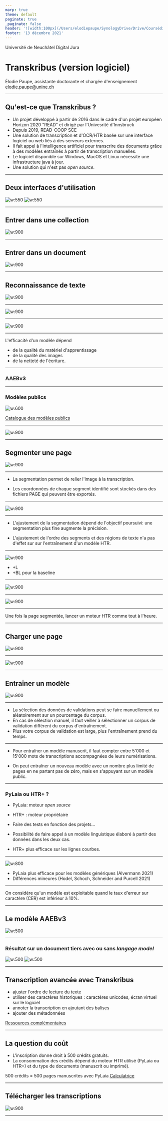 ```yaml
---
marp: true
theme: default
paginate: true
_paginate: false
header: '![width:100px](/Users/elodiepaupe/SynologyDrive/Drive/Coursédition2020/malit_génétique_2021/images/logo_unine.jpg)'
footer: '13 décembre 2021'
---
```

Université de Neuchâtel
Digital Jura

# Transkribus (version logiciel)

Élodie Paupe, assistante doctorante et chargée d'enseignement
elodie.paupe@unine.ch

---

## Qu'est-ce que Transkribus ? 
* Un projet développé à partir de 2016 dans le cadre d'un projet européen Horizon 2020 "READ" et dirigé par l'Univesrité d'Innsbruck 
* Depuis 2019, READ-COOP SCE
* Une solution de transcription et d'OCR/HTR basée sur une interface logiciel ou web liés à des serveurs externes. 
* Il fait appel à l'intelligence artificiel pour transcrire des documents grâce à des modèles entraînés à partir de transcription manuelles.
* Le logiciel disponible sur Windows, MacOS et Linux nécessite une infrastructure java à jour. 
* Une solution qui n'est pas _open source_.


---
## Deux interfaces d'utilisation
![w:550](images/interface_accueil.PNG) ![w:550](images/log_interface_accueil.PNG)

---
## Entrer dans une collection
![w:900](images/log_interface_collection.PNG)

---
## Entrer dans un document 
![w:900](images/log_interface_documents.PNG)

---
## Reconnaissance de texte
![w:900](images/log_document_segmenté.PNG)

---
![w:900](images/log_HTR.PNG)

---
![w:900](images/log_jobstart.PNG)

---
L'efficacité d'un modèle dépend 
* de la qualité du matériel d'apprentissage 
* de la qualité des images 
* de la netteté de l'écriture.

---
### AAEBv3

---
### Modèles publics
![w:600](images/modeles.PNG)

[Catalogue des modèles publics](https://readcoop.eu/transkribus/public-models/)

---
![w:900](images/log_HTR_correction.PNG)

---
## Segmenter une page 
![w:900](images/log_segmentation.PNG)

---
* La segmentation permet de relier l'image à la transcription. 

* Les coordonnées de chaque segment identifié sont stockés dans des fichiers PAGE qui peuvent être exportés. 

---
![w:900](images/log_layout_corriger.PNG)

---
* L'ajustement de la segmentation dépend de l'objectif poursuivi: une segmentation plus fine augmente la précision.  

* L'ajustement de l'ordre des segments et des régions de texte n'a pas d'effet sur sur l'entraînement d'un modèle HTR. 

---
![w:900](images/log_ajouter_ligne.PNG)
* +L 
* +BL pour la baseline

---
![w:900](images/log_corriger_ligne.PNG)

---
![w:900](images/log_supprimer_ligne.PNG)

---
Une fois la page segmentée, lancer un moteur HTR comme tout à l'heure. 

---
## Charger une page
![w:900](images/log_ajouter_document.PNG)

---
![w:900](images/log_ajouter_document2.PNG)

---
## Entraîner un modèle
![w:900](images/log_training.PNG)

---
* La sélection des données de validations peut se faire manuellement ou aléatoirement sur un pourcentage du corpus. 
* En cas de sélection manuel, il faut veiller à sélectionner un corpus de validation différent du corpus d'entraînement. 
* Plus votre corpus de validation est large, plus l'entraînement prend du temps. 

---
* Pour entraîner un modèle manuscrit, il faut compter entre 5'000 et 15'000 mots de transcriptions accompagnées de leurs numérisations. 

* On peut entraîner un nouveau modèle avec un nombre plus limité de pages en ne partant pas de zéro, mais en s'appuyant sur un modèle public.

---
### PyLaia ou HTR+ ? 
* PyLaia: moteur _open source_ 
* HTR+ : moteur propriétaire

* Faire des tests en fonction des projets...
* Possibilité de faire appel à un modèle linguistique élaboré à partir des données dans les deux cas. 
* HTR+ plus efficace sur les lignes courbes.

---
![w:800](images/3_HTR-vs.-PyLaia_German-Kurrent.jpeg)
* PyLaia plus efficace pour les modèles génériques (Alvermann 2021)
* Différences mineures (Hodel, Schoch, Schneider and Purcell 2021)

--- 
On considère qu'un modèle est exploitable quand le taux d'erreur sur caractère (CER) est inférieur à 10%. 

---
## Le modèle AAEBv3
![w:500](images/log_AAEB_PyLaia.PNG)

---
### Résultat sur un document tiers avec ou sans _langage model_
![w:500](images/log_AAEB3tiersLM.PNG) ![w:500](images/log_AAEB3tiersnone.PNG)

---
## Transcription avancée avec Transkribus
* ajuster l'ordre de lecture du texte
* utiliser des caractères historiques : caractères unicodes, écran virtuel sur le logiciel
* annoter la transcription en ajoutant des balises 
* ajouter des métadonnées

[Ressources complémentaires](https://readcoop.eu/transkribus/resources/how-to-guides/)

---
## La question du coût 
* L'inscription donne droit à 500 crédits gratuits. 
* La consommation des crédits dépend du moteur HTR utilisé (PyLaia ou HTR+) et du type de documents (manuscrit ou imprimé).

500 crédits = 500 pages manuscrites avec PyLaia
[Calculatrice](https://readcoop.eu/transkribus/credits/)


---
## Télécharger les transcriptions
![w:900](images/log_download.PNG)

---